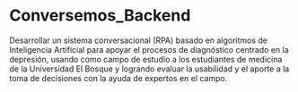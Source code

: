 # Conversemos_Backend
Desarrollar un sistema conversacional (RPA) basado en algoritmos de Inteligencia Artificial para apoyar el procesos de diagnóstico centrado en la depresión, usando como campo de estudio a los estudiantes de medicina de la Universidad El Bosque y logrando evaluar la usabilidad y el aporte a la toma de decisiones con la ayuda de expertos en el campo.

